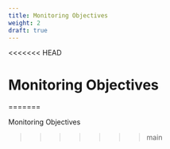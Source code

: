 ```yaml
---
title: Monitoring Objectives 
weight: 2
draft: true
---
```

<<<<<<< HEAD
# Monitoring Objectives 
=======

Monitoring Objectives 
>>>>>>> main

